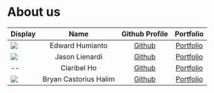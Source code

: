 # About us

Display |         Name          |               Github Profile                | Portfolio 
--------|:---------------------:|:-------------------------------------------:|:---------:
![](https://via.placeholder.com/100.png?text=Photo) |    Edward Humianto    |   [Github](https://github.com/edwardhumi)   | [Portfolio](team/edwardhumi.md)
![](https://via.placeholder.com/100.png?text=Photo) |    Jason Lienardi     | [Github](https://github.com/jasonlienardi)  | [Portfolio](team/jasonlienardi.md)
-- |      Claribel Ho      |  [Github](https://github.com/claribelho)   | [Portfolio](team/claribelho.md)
![](https://via.placeholder.com/100.png?text=Photo) | Bryan Castorius Halim | [Github](https://github.com/BryanCastorius) | [Portfolio](team/bryancastorius.md)